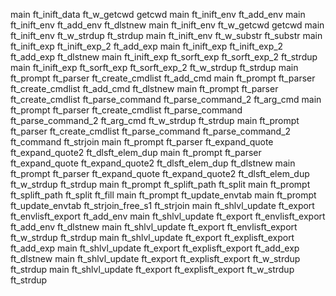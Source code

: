 main  ft_inift_data    ft_w_getcwd       getcwd
main  ft_inift_env     ft_add_env
main  ft_inift_env     ft_add_env        ft_dlstnew
main  ft_inift_env     ft_w_getcwd       getcwd
main  ft_inift_env     ft_w_strdup       ft_strdup
main  ft_inift_env     ft_w_substr       ft_substr
main  ft_inift_exp     ft_inift_exp_2    ft_add_exp
main  ft_inift_exp     ft_inift_exp_2    ft_add_exp          ft_dlstnew
main  ft_inift_exp     ft_sorft_exp      ft_sorft_exp_2      ft_strdup
main  ft_inift_exp     ft_sorft_exp      ft_sorft_exp_2      ft_w_strdup       ft_strdup
main  ft_prompt        ft_parser         ft_create_cmdlist   ft_add_cmd
main  ft_prompt        ft_parser         ft_create_cmdlist   ft_add_cmd        ft_dlstnew
main  ft_prompt        ft_parser         ft_create_cmdlist   ft_parse_command  ft_parse_command_2  ft_arg_cmd
main  ft_prompt        ft_parser         ft_create_cmdlist   ft_parse_command  ft_parse_command_2  ft_arg_cmd   ft_w_strdup  ft_strdup
main  ft_prompt        ft_parser         ft_create_cmdlist   ft_parse_command  ft_parse_command_2  ft_command   ft_strjoin
main  ft_prompt        ft_parser         ft_expand_quote     ft_expand_quote2  ft_dlsft_elem_dup
main  ft_prompt        ft_parser         ft_expand_quote     ft_expand_quote2  ft_dlsft_elem_dup   ft_dlstnew
main  ft_prompt        ft_parser         ft_expand_quote     ft_expand_quote2  ft_dlsft_elem_dup   ft_w_strdup  ft_strdup
main  ft_prompt        ft_splift_path    ft_split
main  ft_prompt        ft_splift_path    ft_split            ft_fill
main  ft_prompt        ft_update_envtab
main  ft_prompt        ft_update_envtab  ft_strjoin_free_s1  ft_strjoin
main  ft_shlvl_update  ft_export         ft_envlisft_export  ft_add_env
main  ft_shlvl_update  ft_export         ft_envlisft_export  ft_add_env        ft_dlstnew
main  ft_shlvl_update  ft_export         ft_envlisft_export  ft_w_strdup       ft_strdup
main  ft_shlvl_update  ft_export         ft_explisft_export  ft_add_exp
main  ft_shlvl_update  ft_export         ft_explisft_export  ft_add_exp        ft_dlstnew
main  ft_shlvl_update  ft_export         ft_explisft_export  ft_w_strdup       ft_strdup
main  ft_shlvl_update  ft_export         ft_explisft_export  ft_w_strdup       ft_strdup
